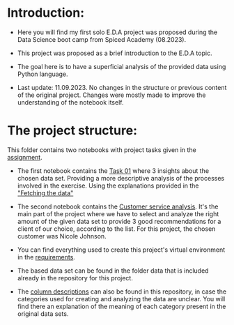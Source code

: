 # Introduction:

- Here you will find my first solo E.D.A project was proposed during the Data Science boot camp from Spiced Academy (08.2023). 

- This project was proposed as a brief introduction to the E.D.A topic.

- The goal here is to have a superficial analysis of the provided data using Python language.

- Last update: 11.09.2023. No changes in the structure or previous content of the original project. Changes were mostly made to improve the understanding of the notebook itself.

# The project structure: 

This folder contains two notebooks with project tasks given in the [assignment](assignment.md).

- The first notebook contains the [Task 01](project_task_01_giumr.ipynb) where 3 insights about the chosen data set. Providing a more descriptive analysis of the processes involved in the exercise. Using the explanations provided in the ["Fetching the data"](Fetching_the_data_ead.ipynb)

- The second notebook contains the [Customer service analysis](project_client_giumr.ipynb). It's the main part of the project where we have to select and analyze the right amount of the given data set to provide 3 good recommendations for a client of our choice, according to the list. For this project, the chosen customer  was Nicole Johnson.

- You can find everything used to create this project's virtual environment in the [requirements](requirements.txt). 

- The based data set can be found in the folder data that is included already in the repository for this project.

- The [column descriptions](column_names.md) can also be found in this repository, in case the categories used for creating and analyzing the data are unclear. You will find there an explanation of the meaning of each category present in the original data sets.
